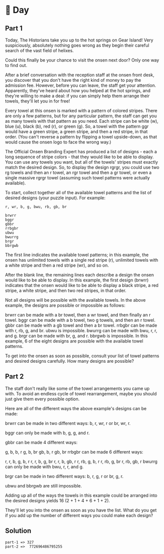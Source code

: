 # 🎄 Day 

## Part 1
Today, The Historians take you up to the hot springs on Gear Island! Very suspiciously, absolutely nothing goes wrong as they begin their careful search of the vast field of helixes.

Could this finally be your chance to visit the onsen next door? Only one way to find out.

After a brief conversation with the reception staff at the onsen front desk, you discover that you don't have the right kind of money to pay the admission fee. However, before you can leave, the staff get your attention. Apparently, they've heard about how you helped at the hot springs, and they're willing to make a deal: if you can simply help them arrange their towels, they'll let you in for free!

Every towel at this onsen is marked with a pattern of colored stripes. There are only a few patterns, but for any particular pattern, the staff can get you as many towels with that pattern as you need. Each stripe can be white (w), blue (u), black (b), red (r), or green (g). So, a towel with the pattern ggr would have a green stripe, a green stripe, and then a red stripe, in that order. (You can't reverse a pattern by flipping a towel upside-down, as that would cause the onsen logo to face the wrong way.)

The Official Onsen Branding Expert has produced a list of designs - each a long sequence of stripe colors - that they would like to be able to display. You can use any towels you want, but all of the towels' stripes must exactly match the desired design. So, to display the design rgrgr, you could use two rg towels and then an r towel, an rgr towel and then a gr towel, or even a single massive rgrgr towel (assuming such towel patterns were actually available).

To start, collect together all of the available towel patterns and the list of desired designs (your puzzle input). For example:
```
r, wr, b, g, bwu, rb, gb, br

brwrr
bggr
gbbr
rrbgbr
ubwu
bwurrg
brgr
bbrgwb
```
The first line indicates the available towel patterns; in this example, the onsen has unlimited towels with a single red stripe (r), unlimited towels with a white stripe and then a red stripe (wr), and so on.

After the blank line, the remaining lines each describe a design the onsen would like to be able to display. In this example, the first design (brwrr) indicates that the onsen would like to be able to display a black stripe, a red stripe, a white stripe, and then two red stripes, in that order.

Not all designs will be possible with the available towels. In the above example, the designs are possible or impossible as follows:

brwrr can be made with a br towel, then a wr towel, and then finally an r towel.
bggr can be made with a b towel, two g towels, and then an r towel.
gbbr can be made with a gb towel and then a br towel.
rrbgbr can be made with r, rb, g, and br.
ubwu is impossible.
bwurrg can be made with bwu, r, r, and g.
brgr can be made with br, g, and r.
bbrgwb is impossible.
In this example, 6 of the eight designs are possible with the available towel patterns.

To get into the onsen as soon as possible, consult your list of towel patterns and desired designs carefully. How many designs are possible?

## Part 2
The staff don't really like some of the towel arrangements you came up with. To avoid an endless cycle of towel rearrangement, maybe you should just give them every possible option.

Here are all of the different ways the above example's designs can be made:

brwrr can be made in two different ways: b, r, wr, r or br, wr, r.

bggr can only be made with b, g, g, and r.

gbbr can be made 4 different ways:

g, b, b, r
g, b, br
gb, b, r
gb, br
rrbgbr can be made 6 different ways:

r, r, b, g, b, r
r, r, b, g, br
r, r, b, gb, r
r, rb, g, b, r
r, rb, g, br
r, rb, gb, r
bwurrg can only be made with bwu, r, r, and g.

brgr can be made in two different ways: b, r, g, r or br, g, r.

ubwu and bbrgwb are still impossible.

Adding up all of the ways the towels in this example could be arranged into the desired designs yields 16 (2 + 1 + 4 + 6 + 1 + 2).

They'll let you into the onsen as soon as you have the list. What do you get if you add up the number of different ways you could make each design?

## Solution

```
part-1 => 327
part-2 =>  772696486795255
```